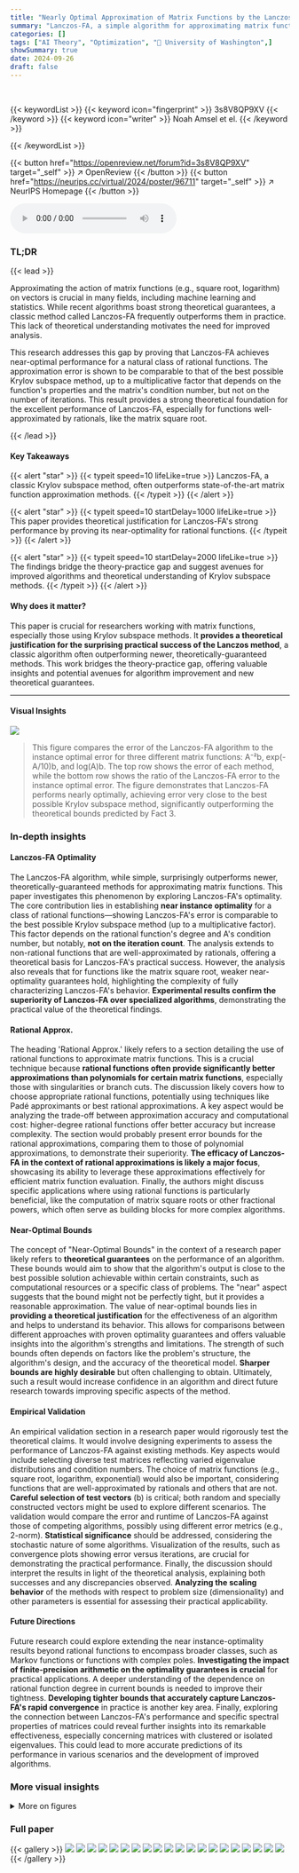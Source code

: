 ```yaml
---
title: "Nearly Optimal Approximation of Matrix Functions by the Lanczos Method"
summary: "Lanczos-FA, a simple algorithm for approximating matrix functions, surprisingly outperforms newer methods; this paper proves its near-optimality for rational functions, explaining its practical succes..."
categories: []
tags: ["AI Theory", "Optimization", "🏢 University of Washington",]
showSummary: true
date: 2024-09-26
draft: false
---
```


<br>

{{< keywordList >}}
{{< keyword icon="fingerprint" >}} 3s8V8QP9XV {{< /keyword >}}
{{< keyword icon="writer" >}} Noah Amsel et el. {{< /keyword >}}
 
{{< /keywordList >}}

{{< button href="https://openreview.net/forum?id=3s8V8QP9XV" target="_self" >}}
↗ OpenReview
{{< /button >}}
{{< button href="https://neurips.cc/virtual/2024/poster/96711" target="_self" >}}
↗ NeurIPS Homepage
{{< /button >}}


<audio controls>
    <source src="https://ai-paper-reviewer.com/3s8V8QP9XV/podcast.wav" type="audio/wav">
    Your browser does not support the audio element.
</audio>


### TL;DR


{{< lead >}}

Approximating the action of matrix functions (e.g., square root, logarithm) on vectors is crucial in many fields, including machine learning and statistics. While recent algorithms boast strong theoretical guarantees, a classic method called Lanczos-FA frequently outperforms them in practice.  This lack of theoretical understanding motivates the need for improved analysis. 

This research addresses this gap by proving that Lanczos-FA achieves near-optimal performance for a natural class of rational functions.  The approximation error is shown to be comparable to that of the best possible Krylov subspace method, up to a multiplicative factor that depends on the function's properties and the matrix's condition number, but not on the number of iterations. This result provides a strong theoretical foundation for the excellent performance of Lanczos-FA, especially for functions well-approximated by rationals, like the matrix square root.

{{< /lead >}}


#### Key Takeaways

{{< alert "star" >}}
{{< typeit speed=10 lifeLike=true >}} Lanczos-FA, a classic Krylov subspace method, often outperforms state-of-the-art matrix function approximation methods. {{< /typeit >}}
{{< /alert >}}

{{< alert "star" >}}
{{< typeit speed=10 startDelay=1000 lifeLike=true >}} This paper provides theoretical justification for Lanczos-FA's strong performance by proving its near-optimality for rational functions. {{< /typeit >}}
{{< /alert >}}

{{< alert "star" >}}
{{< typeit speed=10 startDelay=2000 lifeLike=true >}} The findings bridge the theory-practice gap and suggest avenues for improved algorithms and theoretical understanding of Krylov subspace methods. {{< /typeit >}}
{{< /alert >}}

#### Why does it matter?
This paper is crucial for researchers working with matrix functions, especially those using Krylov subspace methods.  It **provides a theoretical justification for the surprising practical success of the Lanczos method**, a classic algorithm often outperforming newer, theoretically-guaranteed methods. This work bridges the theory-practice gap, offering valuable insights and potential avenues for algorithm improvement and new theoretical guarantees.

------
#### Visual Insights



![](https://ai-paper-reviewer.com/3s8V8QP9XV/figures_2_1.jpg)

> This figure compares the error of the Lanczos-FA algorithm to the instance optimal error for three different matrix functions: A⁻²b, exp(-A/10)b, and log(A)b.  The top row shows the error of each method, while the bottom row shows the ratio of the Lanczos-FA error to the instance optimal error. The figure demonstrates that Lanczos-FA performs nearly optimally, achieving error very close to the best possible Krylov subspace method, significantly outperforming the theoretical bounds predicted by Fact 3.







### In-depth insights


#### Lanczos-FA Optimality
The Lanczos-FA algorithm, while simple, surprisingly outperforms newer, theoretically-guaranteed methods for approximating matrix functions. This paper investigates this phenomenon by exploring Lanczos-FA's optimality.  The core contribution lies in establishing **near instance optimality** for a class of rational functions—showing Lanczos-FA's error is comparable to the best possible Krylov subspace method (up to a multiplicative factor). This factor depends on the rational function's degree and A's condition number, but notably, **not on the iteration count**.  The analysis extends to non-rational functions that are well-approximated by rationals, offering a theoretical basis for Lanczos-FA's practical success.  However, the analysis also reveals that for functions like the matrix square root, weaker near-optimality guarantees hold, highlighting the complexity of fully characterizing Lanczos-FA's behavior. **Experimental results confirm the superiority of Lanczos-FA over specialized algorithms**, demonstrating the practical value of the theoretical findings.

#### Rational Approx.
The heading 'Rational Approx.' likely refers to a section detailing the use of rational functions to approximate matrix functions. This is a crucial technique because **rational functions often provide significantly better approximations than polynomials for certain matrix functions**, especially those with singularities or branch cuts.  The discussion likely covers how to choose appropriate rational functions, potentially using techniques like Padé approximants or best rational approximations.  A key aspect would be analyzing the trade-off between approximation accuracy and computational cost: higher-degree rational functions offer better accuracy but increase complexity. The section would probably present error bounds for the rational approximations, comparing them to those of polynomial approximations, to demonstrate their superiority.  **The efficacy of Lanczos-FA in the context of rational approximations is likely a major focus**, showcasing its ability to leverage these approximations effectively for efficient matrix function evaluation.  Finally, the authors might discuss specific applications where using rational functions is particularly beneficial, like the computation of matrix square roots or other fractional powers, which often serve as building blocks for more complex algorithms.

#### Near-Optimal Bounds
The concept of "Near-Optimal Bounds" in the context of a research paper likely refers to **theoretical guarantees** on the performance of an algorithm.  These bounds would aim to show that the algorithm's output is close to the best possible solution achievable within certain constraints, such as computational resources or a specific class of problems.  The "near" aspect suggests that the bound might not be perfectly tight, but it provides a reasonable approximation.  The value of near-optimal bounds lies in **providing a theoretical justification** for the effectiveness of an algorithm and helps to understand its behavior.  This allows for comparisons between different approaches with proven optimality guarantees and offers valuable insights into the algorithm's strengths and limitations.  The strength of such bounds often depends on factors like the problem's structure, the algorithm's design, and the accuracy of the theoretical model.  **Sharper bounds are highly desirable** but often challenging to obtain. Ultimately, such a result would increase confidence in an algorithm and direct future research towards improving specific aspects of the method.

#### Empirical Validation
An empirical validation section in a research paper would rigorously test the theoretical claims.  It would involve designing experiments to assess the performance of Lanczos-FA against existing methods. Key aspects would include selecting diverse test matrices reflecting varied eigenvalue distributions and condition numbers.  The choice of matrix functions (e.g., square root, logarithm, exponential) would also be important, considering functions that are well-approximated by rationals and others that are not.  **Careful selection of test vectors** (b) is critical; both random and specially constructed vectors might be used to explore different scenarios.  The validation would compare the error and runtime of Lanczos-FA against those of competing algorithms, possibly using different error metrics (e.g., 2-norm).  **Statistical significance** should be addressed, considering the stochastic nature of some algorithms.  Visualization of the results, such as convergence plots showing error versus iterations, are crucial for demonstrating the practical performance. Finally, the discussion should interpret the results in light of the theoretical analysis, explaining both successes and any discrepancies observed. **Analyzing the scaling behavior** of the methods with respect to problem size (dimensionality) and other parameters is essential for assessing their practical applicability.

#### Future Directions
Future research could explore extending the near instance-optimality results beyond rational functions to encompass broader classes, such as Markov functions or functions with complex poles.  **Investigating the impact of finite-precision arithmetic on the optimality guarantees is crucial** for practical applications.  A deeper understanding of the dependence on rational function degree in current bounds is needed to improve their tightness.  **Developing tighter bounds that accurately capture Lanczos-FA's rapid convergence** in practice is another key area.  Finally, exploring the connection between Lanczos-FA's performance and specific spectral properties of matrices could reveal further insights into its remarkable effectiveness, especially concerning matrices with clustered or isolated eigenvalues.  This could lead to more accurate predictions of its performance in various scenarios and the development of improved algorithms.


### More visual insights

<details>
<summary>More on figures
</summary>


![](https://ai-paper-reviewer.com/3s8V8QP9XV/figures_4_1.jpg)

> This figure compares the error bounds of Theorem 4 and Fact 3 with the actual error of Lanczos-FA and the instance optimal error for three different functions: A⁻², a rational approximation of exp(-A/10), and a rational approximation of log(A).  It demonstrates that while Theorem 4 has a large prefactor, it more accurately reflects the convergence behavior of Lanczos-FA than the simpler Fact 3, especially for a larger number of iterations.


![](https://ai-paper-reviewer.com/3s8V8QP9XV/figures_7_1.jpg)

> This figure shows the maximum observed ratio between the error of Lanczos-FA and the optimal error when approximating the inverse of A raised to the power of q (A⁻q).  The experiment is run for matrices with various condition numbers (κ). Each point represents a pair of (k, q) values, where k is the number of iterations and q is the degree of the rational function. Points of the same color share the same condition number. The dotted lines show the scaling of √qκ, suggesting the optimality ratio scales at least as Ω(√qκ). The left plot fixes the maximum κ, and the right plot fixes the maximum q.


![](https://ai-paper-reviewer.com/3s8V8QP9XV/figures_8_1.jpg)

> The figure compares the convergence behavior of Lanczos-FA algorithm for approximating A<sup>-0.4</sup>b with the convergence of rational approximations of various degrees. The spectrum of matrix A consists of two clusters of eigenvalues: one close to 1 and the other close to 100.  The results show that the convergence of Lanczos-FA closely matches that of the high degree rational approximant, consistent with theoretical prediction of Section 2.2 of the paper.


![](https://ai-paper-reviewer.com/3s8V8QP9XV/figures_8_2.jpg)

> This figure compares the performance of Lanczos-FA to two other methods from a previous paper [44] for computing the matrix sign function.  The other methods use a stochastic iterative approach to approximate rational approximations of the step function. The plot shows that Lanczos-FA significantly outperforms these other methods.


![](https://ai-paper-reviewer.com/3s8V8QP9XV/figures_9_1.jpg)

> This figure displays the convergence behavior of the Lanczos-FA algorithm for three different rational functions.  Each function has poles (discontinuities) within the range of the eigenvalues of the matrix A.  The top row shows plots of the relative error, comparing the Lanczos-FA approximation to the instance-optimal Krylov subspace approximation, while the bottom row shows the ratio of these errors.  Despite the fact that the optimality ratio is high at certain iterations (meaning that the algorithm's error significantly exceeds the optimal error), the overall error convergence of Lanczos-FA remains close to the instance optimum.


![](https://ai-paper-reviewer.com/3s8V8QP9XV/figures_22_1.jpg)

> This figure compares the error bounds from Theorems 6 and 7 with the actual error of the Lanczos-FA algorithm and the optimal error when applied to compute A<sup>1/2</sup>b and A<sup>-1/2</sup>b.  It shows that the bounds from Theorems 6 and 7 are tighter than Fact 3, a previously known bound, although they predict a slower convergence rate than what's actually observed.


![](https://ai-paper-reviewer.com/3s8V8QP9XV/figures_23_1.jpg)

> This figure shows the maximum observed ratio between the error of the Lanczos-FA algorithm and the optimal error for different values of condition number (κ) and rational function degree (q).  The x-axis represents either k (iterations) or κ, while the y-axis is the maximum optimality ratio observed.  Points of the same color represent the same κ or q value.  The dotted lines show the theoretical lower bound of the optimality ratio.


</details>






### Full paper

{{< gallery >}}
<img src="https://ai-paper-reviewer.com/3s8V8QP9XV/1.png" class="grid-w50 md:grid-w33 xl:grid-w25" />
<img src="https://ai-paper-reviewer.com/3s8V8QP9XV/2.png" class="grid-w50 md:grid-w33 xl:grid-w25" />
<img src="https://ai-paper-reviewer.com/3s8V8QP9XV/3.png" class="grid-w50 md:grid-w33 xl:grid-w25" />
<img src="https://ai-paper-reviewer.com/3s8V8QP9XV/4.png" class="grid-w50 md:grid-w33 xl:grid-w25" />
<img src="https://ai-paper-reviewer.com/3s8V8QP9XV/5.png" class="grid-w50 md:grid-w33 xl:grid-w25" />
<img src="https://ai-paper-reviewer.com/3s8V8QP9XV/6.png" class="grid-w50 md:grid-w33 xl:grid-w25" />
<img src="https://ai-paper-reviewer.com/3s8V8QP9XV/7.png" class="grid-w50 md:grid-w33 xl:grid-w25" />
<img src="https://ai-paper-reviewer.com/3s8V8QP9XV/8.png" class="grid-w50 md:grid-w33 xl:grid-w25" />
<img src="https://ai-paper-reviewer.com/3s8V8QP9XV/9.png" class="grid-w50 md:grid-w33 xl:grid-w25" />
<img src="https://ai-paper-reviewer.com/3s8V8QP9XV/10.png" class="grid-w50 md:grid-w33 xl:grid-w25" />
<img src="https://ai-paper-reviewer.com/3s8V8QP9XV/11.png" class="grid-w50 md:grid-w33 xl:grid-w25" />
<img src="https://ai-paper-reviewer.com/3s8V8QP9XV/12.png" class="grid-w50 md:grid-w33 xl:grid-w25" />
<img src="https://ai-paper-reviewer.com/3s8V8QP9XV/13.png" class="grid-w50 md:grid-w33 xl:grid-w25" />
<img src="https://ai-paper-reviewer.com/3s8V8QP9XV/14.png" class="grid-w50 md:grid-w33 xl:grid-w25" />
<img src="https://ai-paper-reviewer.com/3s8V8QP9XV/15.png" class="grid-w50 md:grid-w33 xl:grid-w25" />
<img src="https://ai-paper-reviewer.com/3s8V8QP9XV/16.png" class="grid-w50 md:grid-w33 xl:grid-w25" />
<img src="https://ai-paper-reviewer.com/3s8V8QP9XV/17.png" class="grid-w50 md:grid-w33 xl:grid-w25" />
<img src="https://ai-paper-reviewer.com/3s8V8QP9XV/18.png" class="grid-w50 md:grid-w33 xl:grid-w25" />
<img src="https://ai-paper-reviewer.com/3s8V8QP9XV/19.png" class="grid-w50 md:grid-w33 xl:grid-w25" />
<img src="https://ai-paper-reviewer.com/3s8V8QP9XV/20.png" class="grid-w50 md:grid-w33 xl:grid-w25" />
{{< /gallery >}}